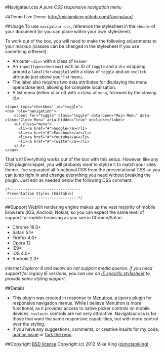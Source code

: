 #Navigataur.css
*A pure CSS responsive navigation menu*


##Demo
Live Demo: http://micjamking.github.com/Navigataur/


##Usage
To use `navigataur.css`, reference the stylesheet in the `<head>` of your document (or you can place within your own stylesheet).

To work out of the box, you will need to make the following adjustments to your markup (classes can be changed in the stylesheet if you use something different):
* An outer `<div>` with a class of `header`
* An `input[type=checkbox]` with an ID of `toggle` and a `div` wrapping around a `label[for=toggle]` with a class of `toggle` and an `onclick` attribute just above your list menu.
* The label also requires two data attributes for displaying the menu open/close text, allowing for complete localisation.
* A list menu (either ul or ol) with a class of `menu`, followed by the closing `div`

```
<input type="checkbox" id="toggle">
<nav role="navigation">
	<label for="toggle" class="toggle" data-open="Main Menu" data-close="Close Menu" aria-hidden="true" onclick></label>
	<ul class="menu">
	  <li><a href="#">Google</a></li>
	  <li><a href="#">Facebook</a></li>
	  <li><a href="#">Youtube</a></li>
	  <li><a href="#">Twitter</a></li>
	</ul>
</nav>
```

That's it! Everything works out of the box with this setup. However, like any CSS plugin/snippet, you will probably want to stylize it to match your sites theme. I've separated all functional CSS from the presentational CSS so you can jump right in and change everything you need without breaking the plugin. Just edit as needed below the following CSS comment:

```
/*--------------------------------
 Presentation Styles (Editable)
---------------------------------*/
```

##Support
WebKit rendering engine makes up the vast majority of mobile browsers (iOS, Android, Nokia), so you can expect the same level of support for mobile browsing as you see in Chrome/Safari.

* Chrome 16.0+
* Safari 5.1+
* Firefox 4.0+
* Opera 12
* IE9*
* iOS 4.0+
* Android 2.3+

*Internet Explorer 8 and below do not support media queries. If you need support for legacy IE versions, you can use an [IE specific stylesheet](http://css-tricks.com/how-to-create-an-ie-only-stylesheet/) to provide some styling support.*


##Details
* This plugin was created in response to [Menutron](https://github.com/micjamking/Menutron), a jquery plugin for responsive navigation menus. While I believe Menutron is more functional, as it provides access to native picker controls on mobile devices, `<select>` controls are not very attractive. Navigataur.css is for those that want the same responsive capabilities, but with more control over the styling.
* If you have any suggestions, comments, or creative insults for my code, [add an issue](https://github.com/micjamking/Navigataur/issues/new) or [fork the repo](https://github.com/micjamking/Navigataur/fork_select).


##Copyright
[BSD license](http://opensource.org/licenses/bsd-license.php) Copyright (c) 2012 Mike King ([@micjamking](http://twitter.com/micjamking))